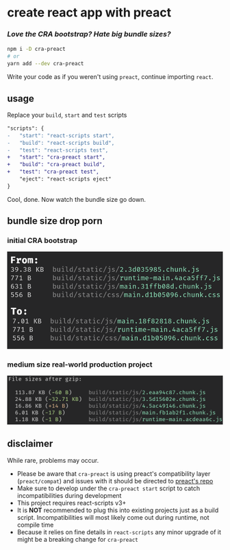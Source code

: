 # create react app with preact

### _Love the CRA bootstrap? Hate big bundle sizes?_

```sh
npm i -D cra-preact
# or
yarn add --dev cra-preact
```

Write your code as if you weren't using `preact`, continue importing `react`.

## usage

Replace your `build`, `start` and `test` scripts

```diff
"scripts": {
-	"start": "react-scripts start",
-	"build": "react-scripts build",
-   "test": "react-scripts test",
+	"start": "cra-preact start",
+	"build": "cra-preact build",
+   "test": "cra-preact test",
    "eject": "react-scripts eject"
}
```

Cool, done. Now watch the bundle size go down.

## bundle size drop porn

### initial CRA bootstrap

![initial app](assets/initial.png)

### medium size real-world production project

![middle size](assets/medium-size.png)

## disclaimer

While rare, problems may occur.

- Please be aware that `cra-preact` is using preact's compatibility layer (`preact/compat`) and issues with it should be directed to [preact's repo](https://github.com/preactjs/preact/issues)
- Make sure to develop under the `cra-preact start` script to catch incompatibilities during development
- This project requires react-scripts v3+
- It is **NOT** recommended to plug this into existing projects just as a build script. Incompatibilities will most likely come out during runtime, not compile time
- Because it relies on fine details in `react-scripts` any minor upgrade of it might be a breaking change for `cra-preact`
